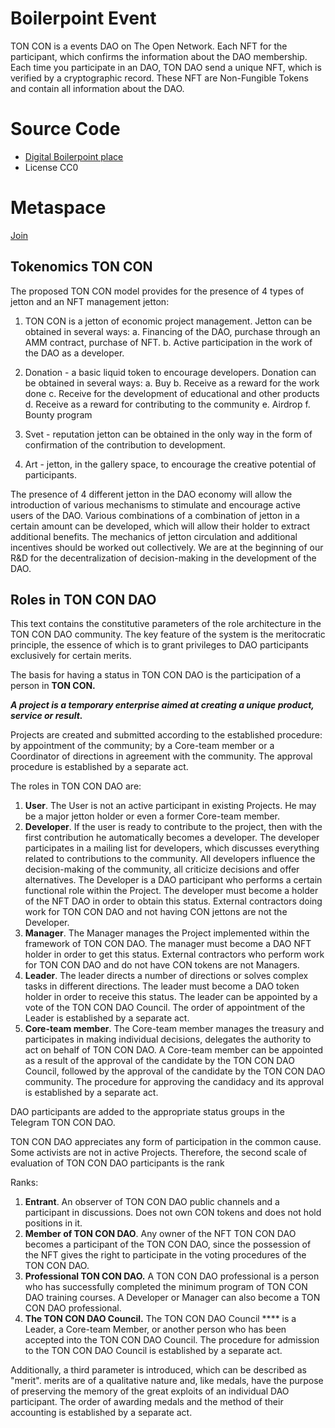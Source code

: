 # Boilerpoint Event

TON CON is a events DAO on The Open Network. Each NFT for the participant, which confirms the information about the DAO membership. Each time you participate in an DAO, TON DAO send a unique NFT, which is verified by a cryptographic record. These NFT are Non-Fungible Tokens and contain all information about the DAO.

# Source Code
* [Digital Boilerpoint place](https://github.com/DAO-TON-CON/boilerpoint/blob/main/TONCON.metaspace)
* License CC0

# Metaspace
[Join](https://ton.myhubs.net/rMfZDm4/ton-con-2022-boiler-point)

## Tokenomics TON CON

The proposed TON CON model provides for the presence of 4 types of jetton and an NFT management jetton:
1. TON CON is a jetton of economic project management. Jetton can be obtained in several ways:
a. Financing of the DAO, purchase through an AMM contract, purchase of NFT.
b. Active participation in the work of the DAO as a developer.

2. Donation - a basic liquid token to encourage developers. Donation can be obtained in several ways:
  a. Buy
  b. Receive as a reward for the work
done 
  c. Receive for the development of educational and other products
  d. Receive as a reward for contributing to the community
  e. Airdrop
  f. Bounty program

3. Svet - reputation jetton can be obtained in the only way in the form of confirmation of the contribution to development.

4. Art - jetton, in the gallery space, to encourage the creative potential of participants.

The presence of 4 different jetton in the DAO economy will allow the introduction of various mechanisms to stimulate and encourage active users of the DAO. Various combinations of a combination of jetton in a certain amount can be developed, which will allow their holder to extract additional benefits. The mechanics of jetton circulation and additional incentives should be worked out collectively. We are at the beginning of our R&D for the decentralization of decision-making in the development of the DAO.

## Roles in TON CON DAO

This text contains the constitutive parameters of the role architecture in the TON CON DAO community. The key feature of the system is the meritocratic principle, the essence of which is to grant privileges to DAO participants exclusively for certain merits.

The basis for having a status in TON CON DAO is the participation of a person in **TON CON.**

***A project is a temporary enterprise aimed at creating a unique product, service or result.***

Projects are created and submitted according to the established procedure: by appointment of the community; by a Core-team member or a Coordinator of directions in agreement with the community. The approval procedure is established by a separate act.

The roles in TON CON DAO are:

1. **User**. The User is not an active participant in existing Projects. He may be a major jetton holder or even a former Core-team member.
2. **Developer**. If the user is ready to contribute to the project, then with the first contribution he automatically becomes a developer. The developer participates in a mailing list for developers, which discusses everything related to contributions to the community. All developers influence the decision-making of the community, all criticize decisions and offer alternatives. The Developer is a DAO participant who performs a certain functional role within the Project. The developer must become a holder of the NFT DAO in order to obtain this status. External contractors doing work for TON CON DAO and not having CON jettons are not the Developer.
3. **Manager**. The Manager manages the Project implemented within the framework of TON CON DAO. The manager must become a DAO NFT holder in order to get this status. External contractors who perform work for TON CON DAO and do not have CON tokens are not Managers.
4. **Leader**. The leader directs a number of directions or solves complex tasks in different directions. The leader must become a DAO token holder in order to receive this status. The leader can be appointed by a vote of the TON CON DAO Council. The order of appointment of the Leader is established by a separate act.
5. **Core-team member**. The Core-team member manages the treasury and participates in making individual decisions, delegates the authority to act on behalf of TON CON DAO. A Core-team member can be appointed as a result of the approval of the candidate by the TON CON DAO Council, followed by the approval of the candidate by the TON CON DAO community. The procedure for approving the candidacy and its approval is established by a separate act.

DAO participants are added to the appropriate status groups in the Telegram TON CON DAO.

TON CON DAO appreciates any form of participation in the common cause. Some activists are not in active Projects. Therefore, the second scale of evaluation of TON CON DAO participants is the rank

Ranks:

1. **Entrant**. An observer of TON CON DAO public channels and a participant in discussions. Does not own CON tokens and does not hold positions in it.
2. **Member of TON CON DAO**. Any owner of the NFT TON CON DAO becomes a participant of the TON CON DAO, since the possession of the NFT gives the right to participate in the voting procedures of the TON CON DAO.
3. **Professional TON CON DAO.** A TON CON DAO professional is a person who has successfully completed the minimum program of TON CON DAO training courses. A Developer or Manager can also become a TON CON DAO professional.
4. **The TON CON DAO Council.** The TON CON DAO Council **** is a Leader, a Core-team Member, or another person who has been accepted into the TON CON DAO Council. The procedure for admission to the TON CON DAO Council is established by a separate act.

Additionally, a third parameter is introduced, which can be described as "merit". merits are of a qualitative nature and, like medals, have the purpose of preserving the memory of the great exploits of an individual DAO participant. The order of awarding medals and the method of their accounting is established by a separate act.
